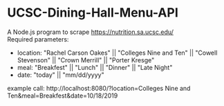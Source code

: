 # UCSC-Dining-Hall-Menu-API

A Node.js program to scrape https://nutrition.sa.ucsc.edu/  
Required parameters:<ul>
	<li>location: "Rachel Carson Oakes" || "Colleges Nine and Ten" || "Cowell Stevenson" || "Crown Merrill" || "Porter Kresge"</li>
	<li>meal: "Breakfest" || "Lunch" || "Dinner" || "Late Night"  </li>
	<li>date: "today" || "mm/dd/yyyy"  </li>
</ul>

example call: http://localhost:8080/?location=Colleges Nine and Ten&meal=Breakfest&date=10/18/2019
 
